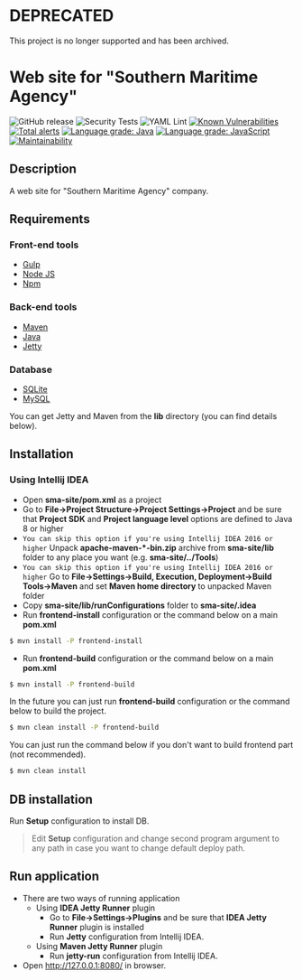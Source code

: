 # DEPRECATED

This project is no longer supported and has been archived.

# Web site for "Southern Maritime Agency"

![GitHub release](https://img.shields.io/github/v/release/fabasoad/sma-site?include_prereleases) ![Security Tests](https://github.com/fabasoad/sma-site/workflows/Security%20Tests/badge.svg) ![YAML Lint](https://github.com/fabasoad/sma-site/workflows/YAML%20Lint/badge.svg) [![Known Vulnerabilities](https://snyk.io/test/github/fabasoad/sma-site/badge.svg)](https://snyk.io/test/github/fabasoad/sma-site) [![Total alerts](https://img.shields.io/lgtm/alerts/g/fabasoad/sma-site.svg?logo=lgtm&logoWidth=18)](https://lgtm.com/projects/g/fabasoad/sma-site/alerts/) [![Language grade: Java](https://img.shields.io/lgtm/grade/java/g/fabasoad/sma-site.svg?logo=lgtm&logoWidth=18)](https://lgtm.com/projects/g/fabasoad/sma-site/context:java) [![Language grade: JavaScript](https://img.shields.io/lgtm/grade/javascript/g/fabasoad/sma-site.svg?logo=lgtm&logoWidth=18)](https://lgtm.com/projects/g/fabasoad/sma-site/context:javascript) [![Maintainability](https://api.codeclimate.com/v1/badges/35955772b835d953d79d/maintainability)](https://codeclimate.com/github/fabasoad/sma-site/maintainability)

## Description

A web site for "Southern Maritime Agency" company.

## Requirements
### Front-end tools
  - [Gulp](http://gulpjs.com/)
  - [Node JS](http://nodejs.ru/)
  - [Npm](https://www.npmjs.com/)
### Back-end tools
  - [Maven](https://maven.apache.org/)
  - [Java](https://jdk.java.net/15/)
  - [Jetty](http://www.eclipse.org/jetty/)
### Database
  - [SQLite](https://www.sqlite.org/)
  - [MySQL](https://www.mysql.com/)

You can get Jetty and Maven from the **lib** directory (you can find details below).

## Installation

### Using Intellij IDEA
- Open **sma-site/pom.xml** as a project
- Go to **File->Project Structure->Project Settings->Project** and be sure that **Project SDK** and **Project language level** options are defined to Java 8 or higher
- `You can skip this option if you're using Intellij IDEA 2016 or higher` Unpack **apache-maven-\*-bin.zip** archive from **sma-site/lib** folder to any place you want (e.g. **sma-site/../Tools**)
- `You can skip this option if you're using Intellij IDEA 2016 or higher` Go to **File->Settings->Build, Execution, Deployment->Build Tools->Maven** and set **Maven home directory** to unpacked Maven folder
- Copy **sma-site/lib/runConfigurations** folder to **sma-site/.idea**
- Run **frontend-install** configuration or the command below on a main **pom.xml**
```sh
$ mvn install -P frontend-install
```
- Run **frontend-build** configuration or the command below on a main **pom.xml**
```sh
$ mvn install -P frontend-build
```

In the future you can just run **frontend-build** configuration or the command below to build the project.
```sh
$ mvn clean install -P frontend-build
```
You can just run the command below if you don't want to build frontend part (not recommended).
```sh
$ mvn clean install
```

## DB installation
Run **Setup** configuration to install DB.
> Edit **Setup** configuration and change second program argument to any path in case you want to change default deploy path.

## Run application
- There are two ways of running application
    - Using **IDEA Jetty Runner** plugin
        - Go to **File->Settings->Plugins** and be sure that **IDEA Jetty Runner** plugin is installed
        - Run **Jetty** configuration from Intellij IDEA.
    - Using **Maven Jetty Runner** plugin
        - Run **jetty-run** configuration from Intellij IDEA.
- Open http://127.0.0.1:8080/ in browser.
